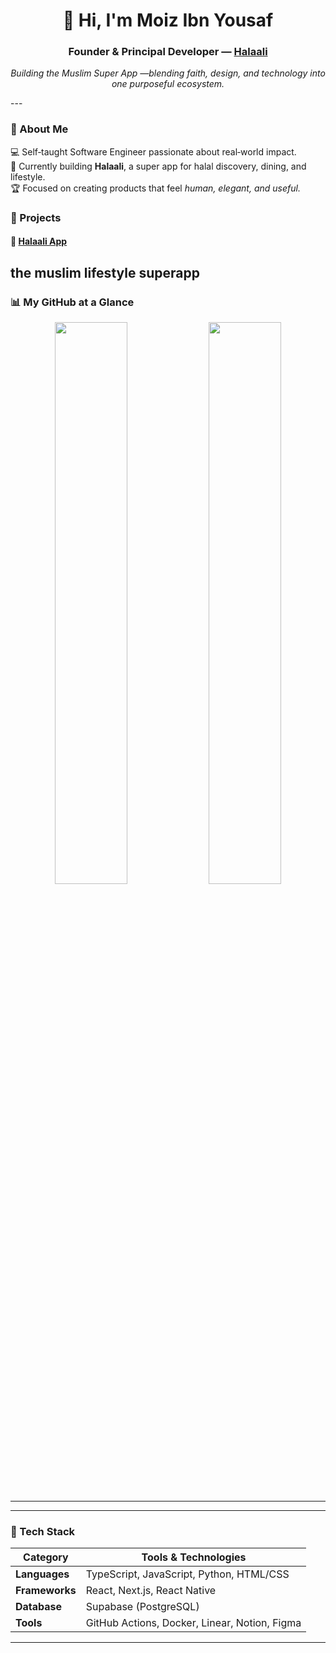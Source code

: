 <h1 align="center">👋 Hi, I'm Moiz Ibn Yousaf</h1>
<h3 align="center">Founder & Principal Developer — <a href="https://www.halaali.app" target="_blank">Halaali</a></h3>

<p align="center">
  <em>Building the Muslim Super App —blending faith, design, and technology into one purposeful ecosystem.</em>
</p>
---

### 🤠 About Me  
💻 Self‑taught Software Engineer passionate about real‑world impact.  
🚀 Currently building **Halaali**, a super app for halal discovery, dining, and lifestyle.  
🏆 Focused on creating products that feel *human, elegant, and useful.*

### 🤌 Projects

#### 🌙 [Halaali App](https://halaali.app)  
the muslim lifestyle superapp
---

### 📊 My GitHub at a Glance

<p align="center">
  <img src="https://github-readme-stats.vercel.app/api?username=MoizIbnYousaf&show_icons=true&theme=radical&hide_border=true" width="48%">
  <img src="https://github-readme-streak-stats.herokuapp.com/?user=MoizIbnYousaf&theme=radical&hide_border=true" width="48%">
</p>

---

---

### 🧩 Tech Stack

| Category | Tools & Technologies |
| --- | --- |
| **Languages** | TypeScript, JavaScript, Python, HTML/CSS |
| **Frameworks** | React, Next.js, React Native |
| **Database** | Supabase (PostgreSQL) |
| **Tools** | GitHub Actions, Docker, Linear, Notion, Figma |

---
